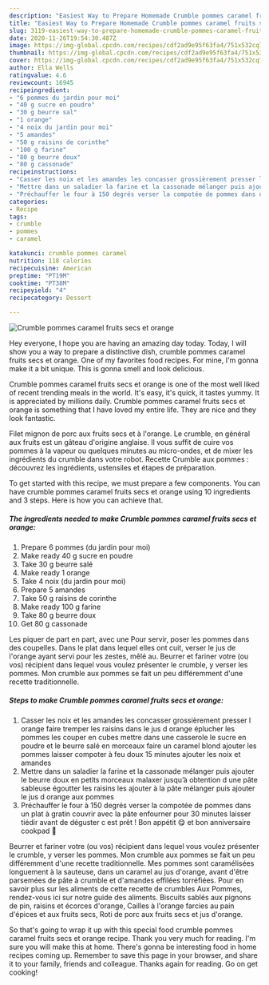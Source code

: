 ```yaml
---
description: "Easiest Way to Prepare Homemade Crumble pommes caramel fruits secs et orange"
title: "Easiest Way to Prepare Homemade Crumble pommes caramel fruits secs et orange"
slug: 3119-easiest-way-to-prepare-homemade-crumble-pommes-caramel-fruits-secs-et-orange
date: 2020-11-26T19:54:30.487Z
image: https://img-global.cpcdn.com/recipes/cdf2ad9e95f63fa4/751x532cq70/crumble-pommes-caramel-fruits-secs-et-orange-photo-principale-de-la-recette.jpg
thumbnail: https://img-global.cpcdn.com/recipes/cdf2ad9e95f63fa4/751x532cq70/crumble-pommes-caramel-fruits-secs-et-orange-photo-principale-de-la-recette.jpg
cover: https://img-global.cpcdn.com/recipes/cdf2ad9e95f63fa4/751x532cq70/crumble-pommes-caramel-fruits-secs-et-orange-photo-principale-de-la-recette.jpg
author: Ella Wells
ratingvalue: 4.6
reviewcount: 16945
recipeingredient:
- "6 pommes du jardin pour moi"
- "40 g sucre en poudre"
- "30 g beurre sal"
- "1 orange"
- "4 noix du jardin pour moi"
- "5 amandes"
- "50 g raisins de corinthe"
- "100 g farine"
- "80 g beurre doux"
- "80 g cassonade"
recipeinstructions:
- "Casser les noix et les amandes les concasser grossièrement presser l orange faire tremper les raisins dans le jus d orange éplucher les pommes les couper en cubes mettre dans une casserole le sucre en poudre et le beurre salé en morceaux faire un caramel blond ajouter les pommes laisser compoter à feu doux 15 minutes ajouter les noix et amandes"
- "Mettre dans un saladier la farine et la cassonade mélanger puis ajouter le beurre doux en petits morceaux malaxer jusqu’à obtention d une pâte sableuse égoutter les raisins les ajouter à la pâte mélanger puis ajouter le jus d orange aux pommes"
- "Préchauffer le four à 150 degrés verser la compotée de pommes dans un plat à gratin couvrir avec la pâte enfourner pour 30 minutes laisser tiédir avant de déguster c est prêt ! Bon appétit 😋 et bon anniversaire cookpad 🥳"
categories:
- Recipe
tags:
- crumble
- pommes
- caramel

katakunci: crumble pommes caramel 
nutrition: 118 calories
recipecuisine: American
preptime: "PT19M"
cooktime: "PT38M"
recipeyield: "4"
recipecategory: Dessert

---
```



![Crumble pommes caramel fruits secs et orange](https://img-global.cpcdn.com/recipes/cdf2ad9e95f63fa4/751x532cq70/crumble-pommes-caramel-fruits-secs-et-orange-photo-principale-de-la-recette.jpg)

Hey everyone, I hope you are having an amazing day today. Today, I will show you a way to prepare a distinctive dish, crumble pommes caramel fruits secs et orange. One of my favorites food recipes. For mine, I'm gonna make it a bit unique. This is gonna smell and look delicious.

Crumble pommes caramel fruits secs et orange is one of the most well liked of recent trending meals in the world. It's easy, it's quick, it tastes yummy. It is appreciated by millions daily. Crumble pommes caramel fruits secs et orange is something that I have loved my entire life. They are nice and they look fantastic.

Filet mignon de porc aux fruits secs et à l&#39;orange. Le crumble, en général aux fruits est un gâteau d&#39;origine anglaise. Il vous suffit de cuire vos pommes à la vapeur ou quelques minutes au micro-ondes, et de mixer les ingrédients du crumble dans votre robot. Recette Crumble aux pommes : découvrez les ingrédients, ustensiles et étapes de préparation.


To get started with this recipe, we must prepare a few components. You can have crumble pommes caramel fruits secs et orange using 10 ingredients and 3 steps. Here is how you can achieve that.

<!--inarticleads1-->

##### The ingredients needed to make Crumble pommes caramel fruits secs et orange:

1. Prepare 6 pommes (du jardin pour moi)
1. Make ready 40 g sucre en poudre
1. Take 30 g beurre salé
1. Make ready 1 orange
1. Take 4 noix (du jardin pour moi)
1. Prepare 5 amandes
1. Take 50 g raisins de corinthe
1. Make ready 100 g farine
1. Take 80 g beurre doux
1. Get 80 g cassonade


Les piquer de part en part, avec une Pour servir, poser les pommes dans des coupelles. Dans le plat dans lequel elles ont cuit, verser le jus de l&#39;orange ayant servi pour les zestes, mêlé au. Beurrer et fariner votre (ou vos) récipient dans lequel vous voulez présenter le crumble, y verser les pommes. Mon crumble aux pommes se fait un peu différemment d&#39;une recette traditionnelle. 

<!--inarticleads2-->

##### Steps to make Crumble pommes caramel fruits secs et orange:

1. Casser les noix et les amandes les concasser grossièrement presser l orange faire tremper les raisins dans le jus d orange éplucher les pommes les couper en cubes mettre dans une casserole le sucre en poudre et le beurre salé en morceaux faire un caramel blond ajouter les pommes laisser compoter à feu doux 15 minutes ajouter les noix et amandes
1. Mettre dans un saladier la farine et la cassonade mélanger puis ajouter le beurre doux en petits morceaux malaxer jusqu’à obtention d une pâte sableuse égoutter les raisins les ajouter à la pâte mélanger puis ajouter le jus d orange aux pommes
1. Préchauffer le four à 150 degrés verser la compotée de pommes dans un plat à gratin couvrir avec la pâte enfourner pour 30 minutes laisser tiédir avant de déguster c est prêt ! Bon appétit 😋 et bon anniversaire cookpad 🥳


Beurrer et fariner votre (ou vos) récipient dans lequel vous voulez présenter le crumble, y verser les pommes. Mon crumble aux pommes se fait un peu différemment d&#39;une recette traditionnelle. Mes pommes sont caramélisées longuement à la sauteuse, dans un caramel au jus d&#39;orange, avant d&#39;être parsemées de pâte à crumble et d&#39;amandes effilées torréfiées. Pour en savoir plus sur les aliments de cette recette de crumbles Aux Pommes, rendez-vous ici sur notre guide des aliments. Biscuits sablés aux pignons de pin, raisins et écorces d&#39;orange, Cailles à l&#39;orange farcies au pain d&#39;épices et aux fruits secs, Roti de porc aux fruits secs et jus d&#39;orange. 

So that's going to wrap it up with this special food crumble pommes caramel fruits secs et orange recipe. Thank you very much for reading. I'm sure you will make this at home. There's gonna be interesting food in home recipes coming up. Remember to save this page in your browser, and share it to your family, friends and colleague. Thanks again for reading. Go on get cooking!

